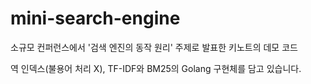 # mini-search-engine

소규모 컨퍼런스에서 '검색 엔진의 동작 원리' 주제로 발표한 키노트의 데모 코드

역 인덱스(불용어 처리 X), TF-IDF와 BM25의 Golang 구현체를 담고 있습니다. 
